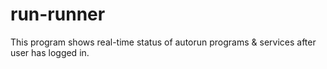 # run-runner

This program shows real-time status of autorun programs & services after user has logged in.
